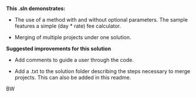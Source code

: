**This .sln demonstrates:**

- The use of a method with and without optional parameters. The sample features a simple (day * rate) fee calculator.

- Merging of multiple projects under one solution.

**Suggested improvements for this solution**

- Add comments to guide a user through the code.

- Add a .txt to the solution folder describing the steps necessary to merge projects. This can also be added in this readme.

BW